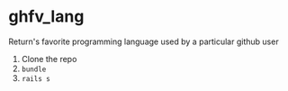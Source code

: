 ghfv_lang
=========

Return's favorite programming language used by a particular github user

1. Clone the repo
2. `bundle`
3. `rails s`
